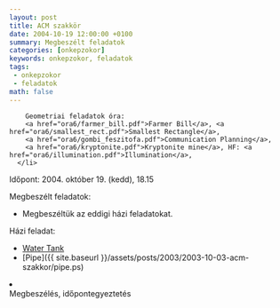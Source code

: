 ```yaml
---
layout: post
title: ACM szakkör
date: 2004-10-19 12:00:00 +0100
summary: Megbeszélt feladatok
categories: [onkepzokor]
keywords: onkepzokor, feladatok
tags:
 - onkepzokor
 - feladatok
math: false
---
```


        Geometriai feladatok óra:
        <a href="ora6/farmer_bill.pdf">Farmer Bill</a>, <a href="ora6/smallest_rect.pdf">Smallest Rectangle</a>,
        <a href="ora6/gombi_feszitofa.pdf">Communication Planning</a>,
        <a href="ora6/kryptonite.pdf">Kryptonite mine</a>, HF: <a href="ora6/illumination.pdf">Illumination</a>,
      </li>

Időpont: 2004. október 19. (kedd), 18.15

Megbeszélt feladatok:

- Megbeszéltük az eddigi házi feladatokat.

Házi feladat:

- [Water Tank](ora2/watertank.pdf)
- [Pipe]({{ site.baseurl }}/assets/posts/2003/2003-10-03-acm-szakkor/pipe.ps)

 <li>
        <b></b><br />
        Megbeszélés, időpontegyeztetés
      </li>
